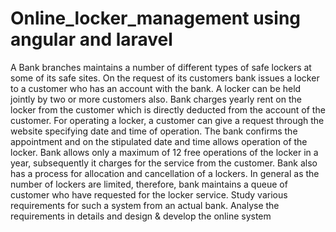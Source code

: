# Online_locker_management using angular and laravel
A Bank branches maintains a number of different types of safe lockers at some of its safe
sites. On the request of its customers bank issues a locker to a customer who has an account
with the bank. A locker can be held jointly by two or more customers also. Bank charges
yearly rent on the locker from the customer which is directly deducted from the account of
the customer. For operating a locker, a customer can give a request through the website
specifying date and time of operation. The bank confirms the appointment and on the
stipulated date and time allows operation of the locker. Bank allows only a maximum of 12
free operations of the locker in a year, subsequently it charges for the service from the
customer. Bank also has a process for allocation and cancellation of a lockers. In general as
the number of lockers are limited, therefore, bank maintains a queue of customer who have
requested for the locker service. Study various requirements for such a system from an
actual bank. Analyse the requirements in details and design & develop the online system
